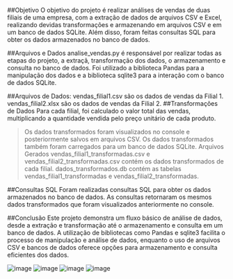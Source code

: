 ##Objetivo
O objetivo do projeto é realizar análises de vendas de duas filiais de uma empresa, com a extração de dados de arquivos CSV e Excel, realizando devidas transformações e armazenando em arquivos CSV e em um banco de dados SQLite. Além disso, foram feitas consultas SQL para obter os dados armazenados no banco de dados.

##Arquivos e Dados
analise_vendas.py é responsável por realizar todas as etapas do projeto, a extraçã, transformação dos dados, o armazenamento e consulta no banco de dados. Foi utilizado a biblioteca Pandas para a manipulação dos dados e a biblioteca sqlite3 para a interação com o banco de dados SQLite.

##Arquivos de Dados:
vendas_filial1.csv são os dados de vendas da Filial 1.
vendas_filial2.xlsx são os dados de vendas da Filial 2.
##Transformações de Dados
Para cada filial, foi calculado o valor total das vendas, multiplicando a quantidade vendida pelo preço unitário de cada produto.
> Os dados transformados foram visualizados no console e posteriormente salvos em arquivos CSV.
> Os dados transformados também foram carregados para um banco de dados SQLite.
Arquivos Gerados
vendas_filial1_transformadas.csv e vendas_filial2_transformadas.csv contém os dados transformados de cada filial.
dados_transformados.db contém as tabelas vendas_filial1_transformadas e vendas_filial2_transformadas.

##Consultas SQL
Foram realizadas consultas SQL para obter os dados armazenados no banco de dados.
As consultas retornaram os mesmos dados transformados que foram visualizados anteriormente no console.

##Conclusão
Este projeto demonstra um fluxo básico de análise de dados, desde a extração e transformação até o armazenamento e consulta em um banco de dados. A utilização de bibliotecas como Pandas e sqlite3 facilita o processo de manipulação e análise de dados, enquanto o uso de arquivos CSV e bancos de dados oferece opções para armazenamento e consulta eficientes dos dados.

![image](https://github.com/Lucashenriquerocha/EXEMPLO_ETL/assets/112584046/d48a0777-6f32-4846-92c3-20cd6141f473)
![image](https://github.com/Lucashenriquerocha/EXEMPLO_ETL/assets/112584046/09fb1160-bbde-4c48-be1c-c673501d0df6)
![image](https://github.com/Lucashenriquerocha/EXEMPLO_ETL/assets/112584046/b163398a-d8e3-4d22-aedf-311cf087ba20)
![image](https://github.com/Lucashenriquerocha/EXEMPLO_ETL/assets/112584046/584a7dde-4a12-4d88-85f9-539b209f256b)

